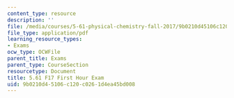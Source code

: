 ```yaml
---
content_type: resource
description: ''
file: /media/courses/5-61-physical-chemistry-fall-2017/9b0210d45106c120c0261d4ea45bd008_MIT5_61F17_exam1.pdf
file_type: application/pdf
learning_resource_types:
- Exams
ocw_type: OCWFile
parent_title: Exams
parent_type: CourseSection
resourcetype: Document
title: 5.61 F17 First Hour Exam
uid: 9b0210d4-5106-c120-c026-1d4ea45bd008
---
```

